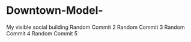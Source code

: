 # Downtown-Model-
My visible social building 
Random Commit 2
Random Commit 3
Random Commit 4
Random Commit 5
